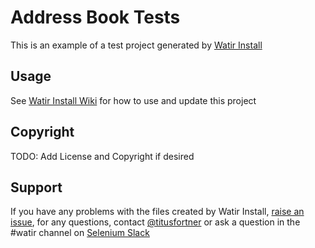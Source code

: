 # Address Book Tests

This is an example of a test project generated by [Watir Install](https://github.com/titusfortner/watir_install)

## Usage

See [Watir Install Wiki](https://github.com/titusfortner/watir_install/wiki) for how to use and update this project

## Copyright

TODO: Add License and Copyright if desired

## Support

If you have any problems with the files created by Watir Install,
[raise an issue](https://github.com/titusfortner/watir_install/issues/new),
for any questions, contact [@titusfortner](http://watirtighttesting.com)
or ask a question in the #watir channel on [Selenium Slack](http://seleniumhq.herokuapp.com/)
